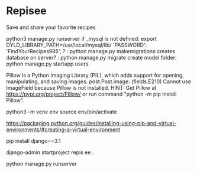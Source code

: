 # Repisee
Save and share your favorite recipes

python3 manage.py runserver
        if _mysql is not defined: export DYLD_LIBRARY_PATH=/usr/local/mysql/lib/
        'PASSWORD': 'FindYourRecipes985',
        ? : python manage.py makemigrations
        creates database on server? : python manage.py migrate
        create model folder: python manage.py startapp users

Pillow is a Python Imaging Library (PIL), which adds support for opening, manipulating, and saving images. post.Post.image: (fields.E210) Cannot use ImageField because Pillow is not installed.
	HINT: Get Pillow at https://pypi.org/project/Pillow/ or run command "python -m pip install Pillow".



python3 -m venv env
source env/bin/activate

https://packaging.python.org/guides/installing-using-pip-and-virtual-environments/#creating-a-virtual-environment

pip install django==3.1

django-admin startproject repis
ee .

python manage.py runserver

